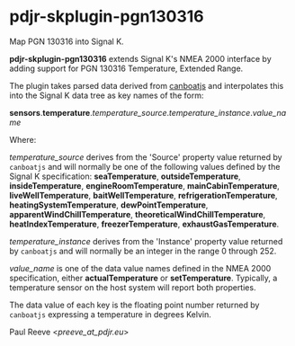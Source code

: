 # pdjr-skplugin-pgn130316

Map PGN 130316 into Signal K.

**pdjr-skplugin-pgn130316** extends Signal K's NMEA 2000 interface by
adding support for PGN 130316 Temperature, Extended Range.

The plugin takes parsed data derived from
[canboatjs](https://github.com/canboat/canboatjs)
and interpolates this into the Signal K data tree as key names of
the form:

**sensors**.**temperature**.*temperature_source*.*temperature_instance*.*value_name*

Where:

*temperature_source* derives from the 'Source' property value returned
by ```canboatjs``` and will normally be one of the following values
defined by the Signal K specification:
**seaTemperature**,
**outsideTemperature**,
**insideTemperature**,
**engineRoomTemperature**,
**mainCabinTemperature**,
**liveWellTemperature**,
**baitWellTemperature**,
**refrigerationTemperature**,
**heatingSystemTemperature**,
**dewPointTemperature**,
**apparentWindChillTemperature**,
**theoreticalWindChillTemperature**,
**heatIndexTemperature**,
**freezerTemperature**,
**exhaustGasTemperature**.

*temperature_instance* derives from the 'Instance' property value
returned by ```canboatjs``` and will normally be an integer in
the range 0 through 252.

*value_name* is one of the data value names defined in the NMEA 2000
specification, either
**actualTemperature** or
**setTemperature**.
Typically, a temperature sensor on the host system will report both
properties.

The data value of each key is the floating point number returned by
```canboatjs``` expressing a temperature in degrees Kelvin.

Paul Reeve <*preeve_at_pdjr.eu*>
